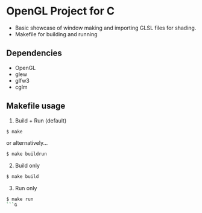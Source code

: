 # OpenGL Project for C

- Basic showcase of window making and importing GLSL files for shading.
- Makefile for building and running

## Dependencies

- OpenGL
- glew
- glfw3
- cglm

## Makefile usage

1. Build + Run (default)

```bash
$ make
```
or alternatively...
```bash
$ make buildrun
```

2. Build only

```bash
$ make build
```


3. Run only

```bash
$ make run
```G




